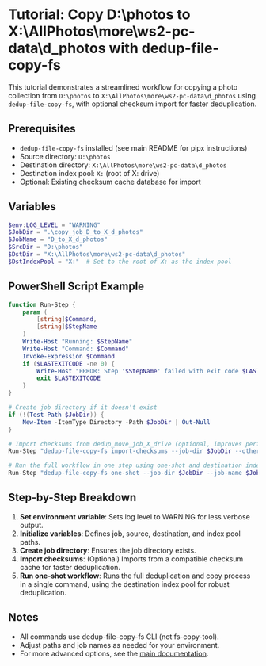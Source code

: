 # Tutorial: Copy D:\photos to X:\AllPhotos\more\ws2-pc-data\d_photos with dedup-file-copy-fs

This tutorial demonstrates a streamlined workflow for copying a photo collection from `D:\photos` to `X:\AllPhotos\more\ws2-pc-data\d_photos` using `dedup-file-copy-fs`, with optional checksum import for faster deduplication.

## Prerequisites
- `dedup-file-copy-fs` installed (see main README for pipx instructions)
- Source directory: `D:\photos`
- Destination directory: `X:\AllPhotos\more\ws2-pc-data\d_photos`
- Destination index pool: `X:` (root of X: drive)
- Optional: Existing checksum cache database for import

## Variables
```powershell
$env:LOG_LEVEL = "WARNING"
$JobDir = ".\copy_job_D_to_X_d_photos"
$JobName = "D_to_X_d_photos"
$SrcDir = "D:\photos"
$DstDir = "X:\AllPhotos\more\ws2-pc-data\d_photos"
$DstIndexPool = "X:"  # Set to the root of X: as the index pool
```

## PowerShell Script Example
```powershell
function Run-Step {
    param (
        [string]$Command,
        [string]$StepName
    )
    Write-Host "Running: $StepName"
    Write-Host "Command: $Command"
    Invoke-Expression $Command
    if ($LASTEXITCODE -ne 0) {
        Write-Host "ERROR: Step '$StepName' failed with exit code $LASTEXITCODE. Stopping script."
        exit $LASTEXITCODE
    }
}

# Create job directory if it doesn't exist
if (!(Test-Path $JobDir)) {
    New-Item -ItemType Directory -Path $JobDir | Out-Null
}

# Import checksums from dedup_move_job_X_drive (optional, improves performance if available)
Run-Step "dedup-file-copy-fs import-checksums --job-dir $JobDir --other-db ..\dedup_move_job_X_drive\checksum-cache.db" "Import checksums from dedup_move_job_X_drive"

# Run the full workflow in one step using one-shot and destination index pool
Run-Step "dedup-file-copy-fs one-shot --job-dir $JobDir --job-name $JobName --src $SrcDir --dst $DstDir --dst-index-pool $DstIndexPool" "Run full workflow (one-shot with destination index pool)"
```

## Step-by-Step Breakdown
1. **Set environment variable**: Sets log level to WARNING for less verbose output.
2. **Initialize variables**: Defines job, source, destination, and index pool paths.
3. **Create job directory**: Ensures the job directory exists.
4. **Import checksums**: (Optional) Imports from a compatible checksum cache for faster deduplication.
5. **Run one-shot workflow**: Runs the full deduplication and copy process in a single command, using the destination index pool for robust deduplication.

## Notes
- All commands use dedup-file-copy-fs CLI (not fs-copy-tool).
- Adjust paths and job names as needed for your environment.
- For more advanced options, see the [main documentation](../standalone/external_ai_tool_doc.md).
